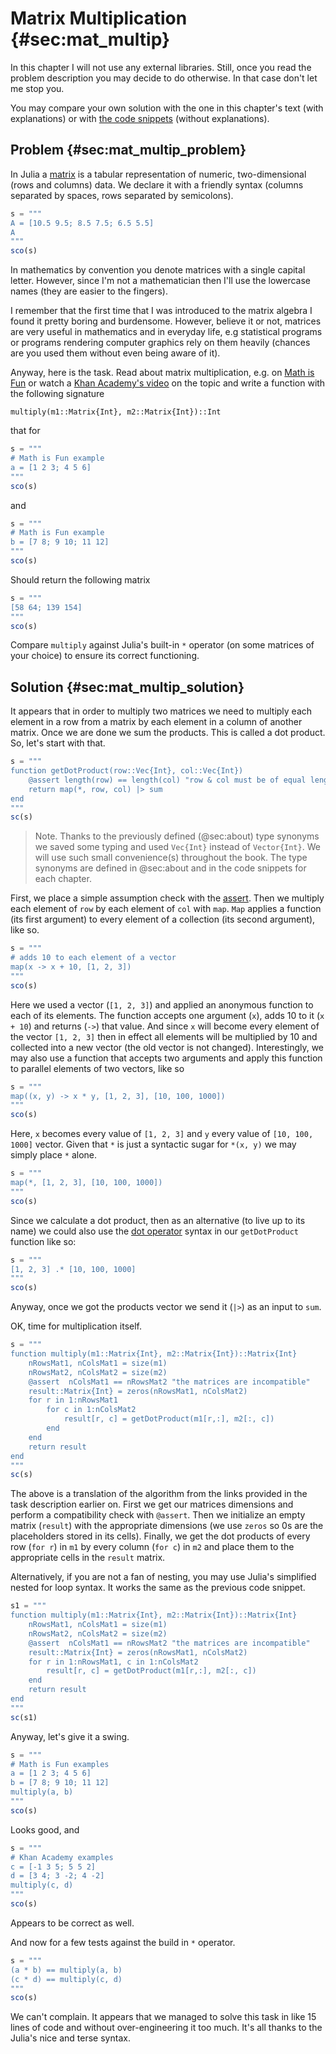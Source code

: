 # Matrix Multiplication {#sec:mat_multip}

In this chapter I will not use any external libraries. Still, once you read the
problem description you may decide to do otherwise. In that case don't let me
stop you.

You may compare your own solution with the one in this chapter's text (with
explanations) or with [the code
snippets](https://github.com/b-lukaszuk/BS_wJ_eng/tree/main/code_snippets/matrix_multiplication)
(without explanations).

## Problem {#sec:mat_multip_problem}

In Julia a
[matrix](https://b-lukaszuk.github.io/RJ_BS_eng/julia_language_variables.html#sec:julia_arrays)
is a tabular representation of numeric, two-dimensional (rows and columns)
data. We declare it with a friendly syntax (columns separated by spaces, rows
separated by semicolons).

```jl
s = """
A = [10.5 9.5; 8.5 7.5; 6.5 5.5]
A
"""
sco(s)
```

In mathematics by convention you denote matrices with a single capital
letter. However, since I'm not a mathematician then I'll use the lowercase names
(they are easier to the fingers).

I remember that the first time that I was introduced to the matrix algebra I
found it pretty boring and burdensome. However, believe it or not, matrices are
very useful in mathematics and in everyday life, e.g statistical programs or
programs rendering computer graphics rely on them heavily (chances are you used
them without even being aware of it).

Anyway, here is the task. Read about matrix multiplication, e.g. on [Math is
Fun](https://www.mathsisfun.com/algebra/matrix-multiplying.html) or watch a
[Khan Academy's video](https://www.youtube.com/watch?v=OMA2Mwo0aZg) on the topic
and write a function with the following signature

```
multiply(m1::Matrix{Int}, m2::Matrix{Int})::Int
```

that for

```jl
s = """
# Math is Fun example
a = [1 2 3; 4 5 6]
"""
sco(s)
```

and

```jl
s = """
# Math is Fun example
b = [7 8; 9 10; 11 12]
"""
sco(s)
```

Should return the following matrix

```jl
s = """
[58 64; 139 154]
"""
sco(s)
```

Compare `multiply` against Julia's built-in `*` operator (on some matrices of
your choice) to ensure its correct functioning.

## Solution {#sec:mat_multip_solution}

It appears that in order to multiply two matrices we need to multiply each
element in a row from a matrix by each element in a column of another
matrix. Once we are done we sum the products. This is called a dot product. So,
let's start with that.

```jl
s = """
function getDotProduct(row::Vec{Int}, col::Vec{Int})
    @assert length(row) == length(col) "row & col must be of equal length"
    return map(*, row, col) |> sum
end
"""
sc(s)
```

> Note. Thanks to the previously defined (@sec:about) type synonyms we saved
> some typing and used `Vec{Int}` instead of `Vector{Int}`. We will use such
> small convenience(s) throughout the book. The type synonyms are defined in
> @sec:about and in the code snippets for each chapter.

First, we place a simple assumption check with the
[assert](https://docs.julialang.org/en/v1/base/base/#Base.@assert). Then we
multiply each element of `row` by each element of `col` with `map`. `Map`
applies a function (its first argument) to every element of a collection (its
second argument), like so.

```jl
s = """
# adds 10 to each element of a vector
map(x -> x + 10, [1, 2, 3])
"""
sco(s)
```

Here we used a vector (`[1, 2, 3]`) and applied an anonymous function to each of
its elements. The function accepts one argument (`x`), adds 10 to it (`x + 10`)
and returns (`->`) that value. And since `x` will become every element of the
vector `[1, 2, 3]` then in effect all elements will be multiplied by 10 and
collected into a new vector (the old vector is not changed). Interestingly, we
may also use a function that accepts two arguments and apply this function to
parallel elements of two vectors, like so

```jl
s = """
map((x, y) -> x * y, [1, 2, 3], [10, 100, 1000])
"""
sco(s)
```

Here, `x` becomes every value of `[1, 2, 3]` and `y` every value of `[10, 100, 1000]` vector. 
Given that `*` is just a syntactic sugar for `*(x, y)` we may simply place `*` alone.

```jl
s = """
map(*, [1, 2, 3], [10, 100, 1000])
"""
sco(s)
```

Since we calculate a dot product, then as an alternative (to live up to its
name) we could also use the [dot
operator](https://b-lukaszuk.github.io/RJ_BS_eng/julia_language_repetition.html#sec:julia_language_dot_functions)
syntax in our `getDotProduct` function like so:

```jl
s = """
[1, 2, 3] .* [10, 100, 1000]
"""
sco(s)
```

Anyway, once we got the products vector we send it (`|>`) as an input to `sum`.

OK, time for multiplication itself.

```jl
s = """
function multiply(m1::Matrix{Int}, m2::Matrix{Int})::Matrix{Int}
    nRowsMat1, nColsMat1 = size(m1)
    nRowsMat2, nColsMat2 = size(m2)
    @assert  nColsMat1 == nRowsMat2 "the matrices are incompatible"
    result::Matrix{Int} = zeros(nRowsMat1, nColsMat2)
    for r in 1:nRowsMat1
        for c in 1:nColsMat2
            result[r, c] = getDotProduct(m1[r,:], m2[:, c])
        end
    end
    return result
end
"""
sc(s)
```

The above is a translation of the algorithm from the links provided in the task
description earlier on. First we get our matrices dimensions and perform a
compatibility check with `@assert`. Then we initialize an empty matrix
(`result`) with the appropriate dimensions (we use `zeros` so 0s are the
placeholders stored in its cells). Finally, we get the dot products of every row
(`for r`) in `m1` by every column (`for c`) in `m2` and place them to the
appropriate cells in the `result` matrix.

Alternatively, if you are not a fan of nesting, you may use Julia's simplified
nested for loop syntax. It works the same as the previous code snippet.

```jl
s1 = """
function multiply(m1::Matrix{Int}, m2::Matrix{Int})::Matrix{Int}
    nRowsMat1, nColsMat1 = size(m1)
    nRowsMat2, nColsMat2 = size(m2)
    @assert  nColsMat1 == nRowsMat2 "the matrices are incompatible"
    result::Matrix{Int} = zeros(nRowsMat1, nColsMat2)
    for r in 1:nRowsMat1, c in 1:nColsMat2
        result[r, c] = getDotProduct(m1[r,:], m2[:, c])
    end
    return result
end
"""
sc(s1)
```

Anyway, let's give it a swing.

```jl
s = """
# Math is Fun examples
a = [1 2 3; 4 5 6]
b = [7 8; 9 10; 11 12]
multiply(a, b)
"""
sco(s)
```

Looks good, and

```jl
s = """
# Khan Academy examples
c = [-1 3 5; 5 5 2]
d = [3 4; 3 -2; 4 -2]
multiply(c, d)
"""
sco(s)
```

Appears to be correct as well.

And now for a few tests against the build in `*` operator.

```jl
s = """
(a * b) == multiply(a, b)
(c * d) == multiply(c, d)
"""
sco(s)
```

We can't complain. It appears that we managed to solve this task in like 15
lines of code and without over-engineering it too much. It's all thanks to the
Julia's nice and terse syntax.
